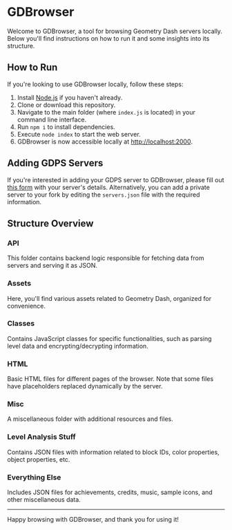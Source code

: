 # GDBrowser

Welcome to GDBrowser, a tool for browsing Geometry Dash servers locally. Below you'll find instructions on how to run it and some insights into its structure.

## How to Run

If you're looking to use GDBrowser locally, follow these steps:

1. Install [Node.js](https://nodejs.org/en/download/) if you haven't already.
2. Clone or download this repository.
3. Navigate to the main folder (where `index.js` is located) in your command line interface.
4. Run `npm i` to install dependencies.
5. Execute `node index` to start the web server.
6. GDBrowser is now accessible locally at [http://localhost:2000](http://localhost:2000).

## Adding GDPS Servers

If you're interested in adding your GDPS server to GDBrowser, please fill out [this form](https://forms.gle/kncuRqyKykQX42QD7) with your server's details. Alternatively, you can add a private server to your fork by editing the `servers.json` file with the required information.

## Structure Overview

### API

This folder contains backend logic responsible for fetching data from servers and serving it as JSON.

### Assets

Here, you'll find various assets related to Geometry Dash, organized for convenience.

### Classes

Contains JavaScript classes for specific functionalities, such as parsing level data and encrypting/decrypting information.

### HTML

Basic HTML files for different pages of the browser. Note that some files have placeholders replaced dynamically by the server.

### Misc

A miscellaneous folder with additional resources and files.

### Level Analysis Stuff

Contains JSON files with information related to block IDs, color properties, object properties, etc.

### Everything Else

Includes JSON files for achievements, credits, music, sample icons, and other miscellaneous data.

---

Happy browsing with GDBrowser, and thank you for using it!
